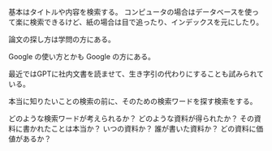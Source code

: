 基本はタイトルや内容を検索する。
コンピュータの場合はデータベースを使って楽に検索できるけど、紙の場合は目で追ったり、インデックスを元にしたり。

論文の探し方は学問の方にある。

Google の使い方とかも Google の方にある。

最近ではGPTに社内文書を読ませて、生き字引の代わりにすることも試みられている。

本当に知りたいことの検索の前に、そのための検索ワードを探す検索をする。

どのような検索ワードが考えられるか？
どのような資料が得られたか？
その資料に書かれたことは本当か？
いつの資料か？
誰が書いた資料か？
どの資料に価値があるか？
